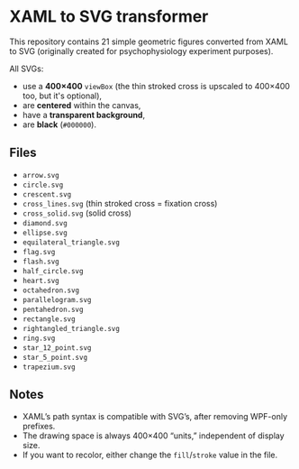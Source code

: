 # XAML to SVG transformer
This repository contains 21 simple geometric figures converted from XAML to SVG (originally created for psychophysiology experiment purposes).

All SVGs:
- use a **400×400** `viewBox` (the thin stroked cross is upscaled to 400×400 too, but it's optional),
- are **centered** within the canvas,
- have a **transparent background**,
- are **black** (`#000000`).

## Files

- `arrow.svg`
- `circle.svg`
- `crescent.svg`
- `cross_lines.svg` (thin stroked cross = fixation cross)
- `cross_solid.svg` (solid cross)
- `diamond.svg`
- `ellipse.svg`
- `equilateral_triangle.svg`
- `flag.svg`
- `flash.svg`
- `half_circle.svg`
- `heart.svg`
- `octahedron.svg`
- `parallelogram.svg`
- `pentahedron.svg`
- `rectangle.svg`
- `rightangled_triangle.svg`
- `ring.svg`
- `star_12_point.svg`
- `star_5_point.svg`
- `trapezium.svg`

## Notes
* XAML’s path syntax is compatible with SVG’s, after removing WPF-only prefixes.
* The drawing space is always 400×400 “units,” independent of display size.
* If you want to recolor, either change the `fill`/`stroke` value in the file.
